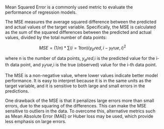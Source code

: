 
Mean Squared Error is a commonly used metric to evaluate the performance of regression models.

The MSE measures the average squared difference between the predicted and actual values of the target variable. Specifically, the MSE is calculated as the sum of the squared differences between the predicted and actual values, divided by the total number of data points:

$$MSE = (1/n) * ∑(i=1 to n) (y_pred,i - y_true,i)^2$$

where n is the number of data points, $y_pred$,i is the predicted value for the i-th data point, and $y_true$,i is the true (observed) value for the i-th data point.

The MSE is a non-negative value, where lower values indicate better model performance. It is easy to interpret because it is in the same units as the target variable, and it is sensitive to both large and small errors in the predictions.

One drawback of the MSE is that it penalizes large errors more than small errors, due to the squaring of the differences. This can make the MSE sensitive to outliers in the data. To overcome this, alternative metrics such as Mean Absolute Error (MAE) or Huber loss may be used, which provide less emphasis on large errors.